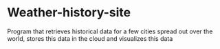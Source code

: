 # Weather-history-site
Program that retrieves historical data for a few cities spread out over the world, stores this data in the cloud and visualizes this data
